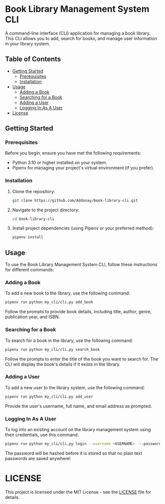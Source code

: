# Book Library Management System CLI

A command-line interface (CLI) application for managing a book library. This CLI allows you to add, search for books, and manage user information in your library system.

## Table of Contents

- [Getting Started](#getting-started)
  - [Prerequisites](#prerequisites)
  - [Installation](#installation)
- [Usage](#usage)
  - [Adding a Book](#adding-a-book)
  - [Searching for a Book](#searching-for-a-book)
  - [Adding a User](#adding-a-user)
  - [Logging In As A User](logging-in-as-a-user)
- [License](#license)

## Getting Started

### Prerequisites

Before you begin, ensure you have met the following requirements:

- Python 3.10 or higher installed on your system.
- Pipenv for managing your project's virtual environment (if you prefer).

### Installation

1. Clone the repository:

   ```sh
   git clone https://github.com/Addonay/book-library-cli.git
   ```

2. Navigate to the project directory:

   ```sh
   cd book-library-cli
   ```

3. Install project dependencies (using Pipenv or your preferred method):

   ```sh
   pipenv install
   ```

## Usage

To use the Book Library Management System CLI, follow these instructions for different commands:

### Adding a Book

To add a new book to the library, use the following command:

```sh
pipenv run python my_cli/cli.py add_book
```

Follow the prompts to provide book details, including title, author, genre, publication year, and ISBN.

### Searching for a Book

To search for a book in the library, use the following command:

```sh
pipenv run python my_cli/cli.py search_book
```

Follow the prompts to enter the title of the book you want to search for. The CLI will display the book's details if it exists in the library.

### Adding a User

To add a new user to the library system, use the following command:

```sh
pipenv run python my_cli/cli.py add_user
```

Provide the user's username, full name, and email address as prompted.
### Logging In As A User
To log into an existing account on the library management system using their credentials, use this command:
```sh
pipenv run python my_cli/cli.py login --username <USERNAME>  --password <<PASSWORD>>
```
The password will be hashed before it is stored so that no plain text passwords are saved anywhere!

# LICENSE

This project is licensed under the MIT License - see the [LICENSE](LICENSE) file for details.
